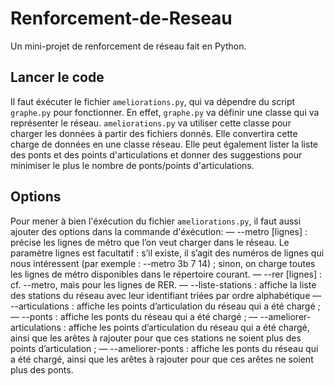 # Renforcement-de-Reseau
Un mini-projet de renforcement de réseau fait en Python.

## Lancer le code
Il faut éxécuter le fichier `ameliorations.py`, qui va dépendre du script `graphe.py` pour fonctionner. En effet, `graphe.py` va définir une classe qui va représenter le réseau.
`ameliorations.py` va utiliser cette classe pour charger les données à partir des fichiers donnés. Elle convertira cette charge de données en une classe réseau. Elle peut également 
lister la liste des ponts et des points d'articulations et donner des suggestions pour minimiser le plus le nombre de ponts/points d'articulations.

## Options
Pour mener à bien l'éxécution du fichier `ameliorations.py`, il faut aussi ajouter des options dans la commande d'éxécution:
— --metro [lignes] : précise les lignes de métro que l’on veut charger dans le réseau. Le paramètre lignes est facultatif : s’il existe, il s’agit des numéros de lignes qui nous intéressent (par
exemple : --metro 3b 7 14) ; sinon, on charge toutes les lignes de métro disponibles dans le répertoire courant.
— --rer [lignes] : cf. --metro, mais pour les lignes de RER.
— --liste-stations : affiche la liste des stations du réseau avec leur identifiant triées par ordre alphabétique
— --articulations : affiche les points d’articulation du réseau qui a été chargé ;
— --ponts : affiche les ponts du réseau qui a été chargé ;
— --ameliorer-articulations : affiche les points d’articulation du réseau qui a été chargé,
ainsi que les arêtes à rajouter pour que ces stations ne soient plus des points d’articulation ;
— --ameliorer-ponts : affiche les ponts du réseau qui a été chargé, ainsi que les arêtes à rajouter
pour que ces arêtes ne soient plus des ponts.

